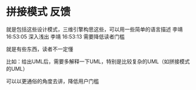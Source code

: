 # 拼接模式 反馈

就是包括这些设计模式，三维引擎构思这些，可以用一些简单的语言描述
李靖  16:53:05
深入浅出
李靖  16:53:13
需要降低读者门槛

就是有些东西，读者不一定懂



比如：给出UML后，需要多解释一下UML，特别是比较复杂的UML（如拼接模式的UML）




可以以更通俗的角度去讲，降低用户门槛